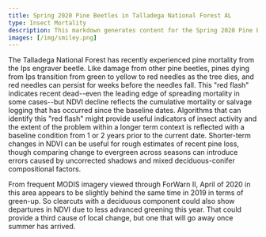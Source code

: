 ```yaml
---
title: Spring 2020 Pine Beetles in Talladega National Forest AL 
type: Insect Mortality
description: This markdown generates content for the Spring 2020 Pine Beetles in Talladega National Forest AL page
images: [/img/smiley.png]
---
```


The Talladega National Forest has recently experienced pine mortality from the Ips engraver beetle. Like damage from other pine beetles, pines dying from Ips transition from green to yellow to red needles as the tree dies, and red needles can persist for weeks before the needles fall. This "red flash" indicates recent dead--even the leading edge of spreading mortality in some cases--but NDVI decline reflects the cumulative mortality or salvage logging that has occurred since the baseline dates. Algorithms that can identify this "red flash" might provide useful indicators of insect activity and the extent of the problem within a longer term context is reflected with a baseline condition from 1 or 2 years prior to the current date.  Shorter-term changes in NDVI can be useful for rough estimates of recent pine loss, though comparing change to evergreen across seasons can introduce errors caused by uncorrected shadows and mixed deciduous-conifer compositional factors.

From frequent MODIS imagery viewed through ForWarn II, April of 2020 in this area appears to be slightly behind the same time in 2019 in terms of green-up. So clearcuts with a deciduous component could also show departures in NDVI due to less advanced greening this year. That could provide a third cause of local change, but one that will go away once summer has arrived. 